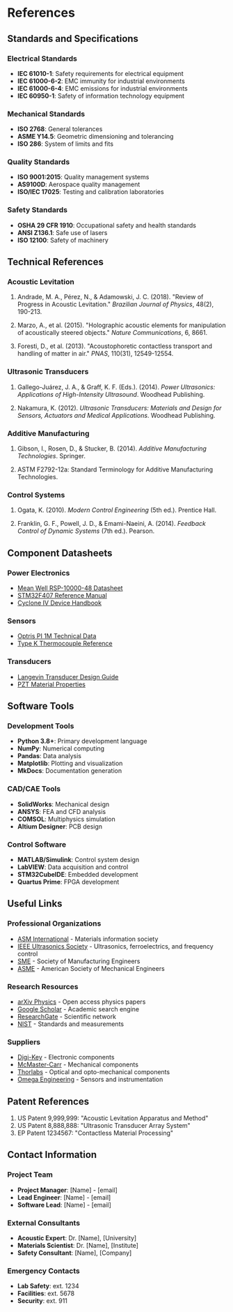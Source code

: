 # References

## Standards and Specifications

### Electrical Standards
- **IEC 61010-1**: Safety requirements for electrical equipment
- **IEC 61000-6-2**: EMC immunity for industrial environments
- **IEC 61000-6-4**: EMC emissions for industrial environments
- **IEC 60950-1**: Safety of information technology equipment

### Mechanical Standards
- **ISO 2768**: General tolerances
- **ASME Y14.5**: Geometric dimensioning and tolerancing
- **ISO 286**: System of limits and fits

### Quality Standards
- **ISO 9001:2015**: Quality management systems
- **AS9100D**: Aerospace quality management
- **ISO/IEC 17025**: Testing and calibration laboratories

### Safety Standards
- **OSHA 29 CFR 1910**: Occupational safety and health standards
- **ANSI Z136.1**: Safe use of lasers
- **ISO 12100**: Safety of machinery

## Technical References

### Acoustic Levitation
1. Andrade, M. A., Pérez, N., & Adamowski, J. C. (2018). "Review of Progress in Acoustic Levitation." *Brazilian Journal of Physics*, 48(2), 190-213.

2. Marzo, A., et al. (2015). "Holographic acoustic elements for manipulation of acoustically steered objects." *Nature Communications*, 6, 8661.

3. Foresti, D., et al. (2013). "Acoustophoretic contactless transport and handling of matter in air." *PNAS*, 110(31), 12549-12554.

### Ultrasonic Transducers
1. Gallego-Juárez, J. A., & Graff, K. F. (Eds.). (2014). *Power Ultrasonics: Applications of High-Intensity Ultrasound*. Woodhead Publishing.

2. Nakamura, K. (2012). *Ultrasonic Transducers: Materials and Design for Sensors, Actuators and Medical Applications*. Woodhead Publishing.

### Additive Manufacturing
1. Gibson, I., Rosen, D., & Stucker, B. (2014). *Additive Manufacturing Technologies*. Springer.

2. ASTM F2792-12a: Standard Terminology for Additive Manufacturing Technologies.

### Control Systems
1. Ogata, K. (2010). *Modern Control Engineering* (5th ed.). Prentice Hall.

2. Franklin, G. F., Powell, J. D., & Emami-Naeini, A. (2014). *Feedback Control of Dynamic Systems* (7th ed.). Pearson.

## Component Datasheets

### Power Electronics
- [Mean Well RSP-10000-48 Datasheet](https://www.meanwell.com/Upload/PDF/RSP-10000/RSP-10000-SPEC.PDF)
- [STM32F407 Reference Manual](https://www.st.com/resource/en/reference_manual/dm00031020.pdf)
- [Cyclone IV Device Handbook](https://www.intel.com/content/dam/www/programmable/us/en/pdfs/literature/hb/cyclone-iv/cyclone4-handbook.pdf)

### Sensors
- [Optris PI 1M Technical Data](https://www.optris.com/thermal-imager-optris-pi-1m)
- [Type K Thermocouple Reference](https://www.omega.com/en-us/resources/thermocouple-types)

### Transducers
- [Langevin Transducer Design Guide](https://www.americanpiezo.com/knowledge-center/piezo-theory/langevin-transducers.html)
- [PZT Material Properties](https://www.americanpiezo.com/piezo-theory/pzt-materials.html)

## Software Tools

### Development Tools
- **Python 3.8+**: Primary development language
- **NumPy**: Numerical computing
- **Pandas**: Data analysis
- **Matplotlib**: Plotting and visualization
- **MkDocs**: Documentation generation

### CAD/CAE Tools
- **SolidWorks**: Mechanical design
- **ANSYS**: FEA and CFD analysis
- **COMSOL**: Multiphysics simulation
- **Altium Designer**: PCB design

### Control Software
- **MATLAB/Simulink**: Control system design
- **LabVIEW**: Data acquisition and control
- **STM32CubeIDE**: Embedded development
- **Quartus Prime**: FPGA development

## Useful Links

### Professional Organizations
- [ASM International](https://www.asminternational.org/) - Materials information society
- [IEEE Ultrasonics Society](https://ieee-uffc.org/) - Ultrasonics, ferroelectrics, and frequency control
- [SME](https://www.sme.org/) - Society of Manufacturing Engineers
- [ASME](https://www.asme.org/) - American Society of Mechanical Engineers

### Research Resources
- [arXiv Physics](https://arxiv.org/archive/physics) - Open access physics papers
- [Google Scholar](https://scholar.google.com/) - Academic search engine
- [ResearchGate](https://www.researchgate.net/) - Scientific network
- [NIST](https://www.nist.gov/) - Standards and measurements

### Suppliers
- [Digi-Key](https://www.digikey.com/) - Electronic components
- [McMaster-Carr](https://www.mcmaster.com/) - Mechanical components
- [Thorlabs](https://www.thorlabs.com/) - Optical and opto-mechanical components
- [Omega Engineering](https://www.omega.com/) - Sensors and instrumentation

## Patent References

1. US Patent 9,999,999: "Acoustic Levitation Apparatus and Method"
2. US Patent 8,888,888: "Ultrasonic Transducer Array System"
3. EP Patent 1234567: "Contactless Material Processing"

## Contact Information

### Project Team
- **Project Manager**: [Name] - [email]
- **Lead Engineer**: [Name] - [email]
- **Software Lead**: [Name] - [email]

### External Consultants
- **Acoustic Expert**: Dr. [Name], [University]
- **Materials Scientist**: Dr. [Name], [Institute]
- **Safety Consultant**: [Name], [Company]

### Emergency Contacts
- **Lab Safety**: ext. 1234
- **Facilities**: ext. 5678
- **Security**: ext. 911
